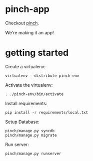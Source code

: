 pinch-app
=========

Checkout [pinch](http://www.startpinching.com/).

We're making it an app!


getting started
===============

Create a virtualenv:

```
virtualenv --distribute pinch-env
```

Activate the virtualenv:

```
. ./pinch-env/bin/activate
```

Install requirements:

```
pip install -r requirements/local.txt
```

Setup Database:

```
pinch/manage.py syncdb
pinch/manage.py migrate
```

Run server:

```
pinch/manage.py runserver
```

